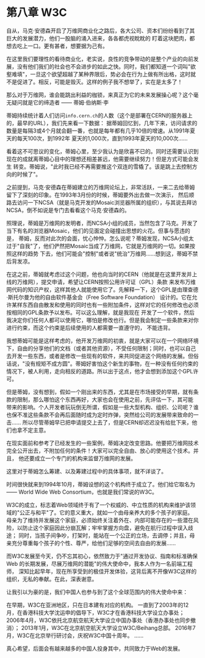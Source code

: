 # 第八章 W3C

自从，马克·安德森开启了万维网商业化之路后，各大公司、资本们纷纷看到了其巨大的发展潜力，他们一股脑的涌入进来，各各都虎视眈眈的
盯着这块肥肉，都想去吃上一口。更有甚者，想要据为己有。

在这里我们要理性的看待商业化，老实说，良性的竞争带动的是整个产业的向前发展，没有他们我们的社会也不会进步的如此之快。同时，我们都知道一个词叫"欲壑难填"，一旦这个欲望超越了某种界限后，势必会在行为上做有所出格，这时就不是促进了。相反，可能是毁灭。这样的例子我不想举了，实在是太多了！

那么对于万维网，谁会能跳出利益的枷锁，来真正为它的未来发展操心呢？这个毫无疑问就是它的缔造者 —— 蒂姆·伯纳斯·李

蒂姆持续统计着人们访问`info.cern.ch`的人数（这个是部署在CERN的服务器上的，最早的URL），我们先来看一下数据：
据蒂姆回忆到，几年下来，访问请求的数量是每隔3或4个月就会翻一番，也就是每年都有几乎10倍的增速。从1991年夏天的每天100次，到1992年
夏天的1,000次，直到1993年夏天的10,000次……

看着这不可思议的变化，蒂姆心里，至少我认为是欣喜不已的。同时还需要认识到现在的成就离蒂姆心目中的理想还相差甚远，他需要继续努力！但是方式可能会发生
转变。蒂姆说，"此时我已经不再需要推这个双连的雪橇了。该是跳上去控制方向的时候了"。

之前提到，马克·安德森在蒂姆建立的万维网论坛上，非常活跃，一来二去给蒂姆留下了深刻的印象。在1993年3月份的时候，蒂姆要外出去做一次演示，
然后顺路去访问一下NCSA（就是马克开发的Mosaic浏览器所属的组织），与其说去拜访NCSA，倒不如说是专门去看看这个马克·安德森的。

照理说，蒂姆是万维网的发明者，而NCSA小组的成员，当然包含了马克。开发了当下有名的浏览器Mosaic，他们的见面定会碰撞出思想的火花。但事与愿违的是，
蒂姆，反而对此次的会面，忧心忡忡。怎么说呢？蒂姆发现，NCSA小组太过于"自我"了，他们俨然把Mosaic当成了万维网，它就是万维网的一切。如果按照这样的趋势
下去，他们可能会"控制"或者说"统治"万维网……想到这，蒂姆不禁后背发凉。

在这之前，蒂姆就考虑过这个问题，他也向当时的CERN（他就是在这里开发并上线的万维网），提交申请，希望让CERN按照公用许可证（GPL）条款
来发布万维网代码的知识产权，这样其他人就能使用它了。先解释一下，这个GPL是由理查德·斯托尔曼为他的自由软件基金会（Free Software Foundation）
设计的。它在允许某样东西自由散发和使用的同时也有一些附加条件，这样对它的任何修改也必须按相同的GPL条款予以发布。可以这么理解，就是我现在
开发了一个软件，然后我决定你们任何人都可以使用它，哪怕是修改也行。但是我会制定一些条款来对你进行约束，而这个约束是后续使用的人都需要一直遵守的，
不能违背。

我想蒂姆可能是这样考虑的，他开发万维网的初衷，就是大家可以在一个网络环境下，自由的分享他们的文档（或者其他资源），不受任何限制；同时，也可以自己
去开发一些东西，或者是修改一些现有的软件，来共同促进这个网络的发展。但俗话说，"没有规矩不成方圆"。蒂姆好害怕这个新生的事物，在一种没有任何约束的
情况下，被人利用，走向相反的道路。所以出于这点，他才会想到添加这个GPL许可。

但是蒂姆，没有想到，假如一个刚出来的东西，尤其是在市场接受的早期，就有条款的限制，那么哪怕这个东西再好，大家也会在使用之前，先评估一下，其可能
带来的影响。个人开发者玩玩倒无所谓，假如是一些大型机构、组织、公司呢？谁也保不准这些条款不会再后面随时成为定时炸弹，突然给公司的发展带来致命的一击……
所以尽管蒂姆早已把申请提交上去了，但是CERN却迟迟没有给批下来，他们也拿不定主意。

在现实面前和参考了已经发生的一些案例，蒂姆决定改变思路。他要把万维网技术完全公开出去，不附加任何的条件！大家可以完全自由、放心的使用这个技术。并且，
他还要成立一个专门的机构来监督万维网的发展。

这里对于蒂姆怎么筹建、以及筹建过程中的具体事项，就不详谈了。

时间很快就来到1994年10月，蒂姆设想的这个机构终于成立了。他们给它取名为 —— World Wide Web Consortium，也就是我们常说的W3C。

W3C的成立，标志着Web领域终于有了一个权威的、中立性质的机构来维护该领域的"公正与和平"了。它的意义重大，就如一个由母亲养大的多个孩子的家庭。
母亲为了维持并发展这个家庭，必须始终关注着外在、内部可能存在的一些潜在风险，以防止这个家庭因此分崩瓦解；牢牢掌握方向盘，避免在航行过程中误入歧途；
同时，当孩子间争吵，打架时，能站在一个公正的立场，去调停；并且，母亲充分尊重每个孩子的个性、尊严，给他们足够的空间去自由的发展……

而W3C发展至今天，仍不忘其初心，依然致力于"通过开发协议、指南和标准确保 Web 的长期发展，尽展万维网的潜能"的伟大使命中，我本人作为一名前端工程师，
深知比起早年，现在所享受到的极佳开发体验，这背后离不开像W3C这样的组织，无私的奉献。在此，深表谢意。

让我引以为豪的是，我们中国人也参与到了这个全球范围内的伟大使命中来：

在早期，W3C在亚洲地区，只在日本建有对应的机构。
一直到了2003年的12月，在香港科技大学沈运申的倡导下，W3C才在香港科技大学设立办事处；
2006年4月，W3C依托北京航空航天大学设立中国办事处（香港办事处也同步撤消）；
2013年1月，W3C在北京航空航天大学设立W3C/Beihang总部。
2016年7月，W3C在北京举行研讨会，庆祝W3C中国十周年。
……

真心希望，后面会有越来越多的中国人投身其中，共同致力于Web的发展。
